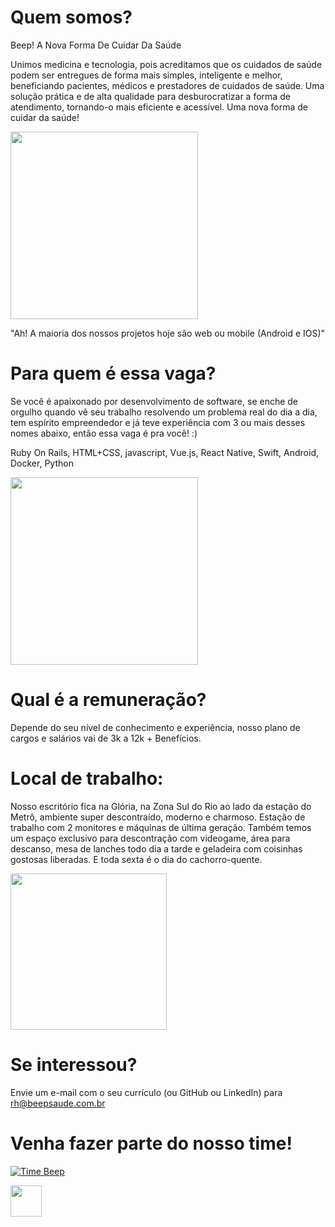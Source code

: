 # Quem somos?

Beep! A Nova Forma De Cuidar Da Saúde

Unimos medicina e tecnologia, pois acreditamos que os cuidados de saúde podem ser entregues de forma mais simples, inteligente e melhor, beneficiando pacientes, médicos e prestadores de cuidados de saúde. Uma solução prática e de alta qualidade para desburocratizar a forma de atendimento, tornando-o mais eficiente e acessível. Uma nova forma de cuidar da saúde!

<img height="300" src="https://s3.amazonaws.com/beep-assets/office1.jpg" >

"Ah! A maioria dos nossos projetos hoje são web ou mobile (Android e IOS)"



# Para quem é essa vaga?

Se você é apaixonado por desenvolvimento de software, se enche de orgulho quando vê seu trabalho resolvendo um problema real do dia a dia, tem espírito empreendedor e já teve experiência com 3 ou mais desses nomes abaixo, então essa vaga é pra você! :)

Ruby On Rails, HTML+CSS, javascript, Vue.js, React Native, Swift, Android, Docker, Python

<img height="300" src="https://s3.amazonaws.com/beep-assets/office0.jpg" >

# Qual é a remuneração?

Depende do seu nível de conhecimento e experiência, nosso plano de cargos e salários vai de 3k a 12k  + Benefícios.

# Local de trabalho:
Nosso escritório fica na Glória, na Zona Sul do Rio ao lado da estação do Metrô, ambiente super descontraído, moderno e charmoso. Estação de trabalho com 2 monitores e máquinas de última geração. Também temos um espaço exclusivo para descontração com videogame, área para descanso, mesa de lanches todo dia a tarde e geladeira com coisinhas gostosas liberadas. E toda sexta é o dia do cachorro-quente. 

<img height="250" src="https://s3.amazonaws.com/beep-assets/comfort_zone.jpg" >

# Se interessou?

Envie um e-mail com o seu currículo (ou GitHub ou LinkedIn) para <rh@beepsaude.com.br>

# Venha fazer parte do nosso time! 

[![Time Beep](https://www.beepsaude.com.br/images/midia/capa-video-institucional.png)](https://youtu.be/hInbCYuGruU)


<a href="http://beepsaude.com.br" target="_blank"> <img height="50" src="https://s3-sa-east-1.amazonaws.com/site-elo/files/beep.png" ></a>  



